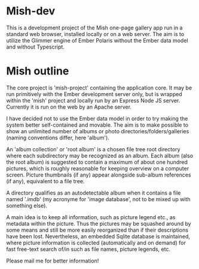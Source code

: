 # Mish-dev

This is a development project of the Mish one-page gallery app run in a standard web browser, installed locally or on a web server. The aim is to utilize the Glimmer engine of Ember Polaris without the Ember data model and without Typescript.

# Mish outline

The core project is 'mish-project' containing the application core. It may be run primitively with the Ember development server only, but is wrapped within the 'mish' project and locally run by an Express Node JS server. Currently it is run on the web by an Apache server.

I have decided not to use the Ember data model in order to try making the system better self-contained and movable. The aim is to make possible to show an unlimited number of albums or photo directories/folders/galleries (naming conventions differ, here 'album').

An 'album collection' or 'root album' is a chosen file tree root directory where each subdirectory may be recognized as an album. Each album (also the root album) is suggested to contain a maximum of about one hundred pictures, which is roughly reasonable for keeping overview on a computer screen. Picture thumbnails (if any) appear alongside sub-album references (if any), equivalent to a file tree.

A directory qualifies as an autodetectable album when it contains a file named '.imdb' (my acronyme for 'image database', not to be mixed up with something else).

A main idea is to keep all information, such as picture legend etc., as metadata within the picture. Thus the pictures may be squashed around by some means and still be more easily reorganized than if their descriptions have been lost. Nevertheless, an embedded Sqlite database is maintained, where picture information is collected (automatically and on demand) for fast free-text search of/in such as file names, picture legends, etc.

Please mail me for better information!
